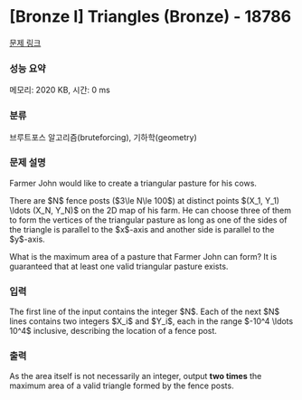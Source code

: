 # [Bronze I] Triangles (Bronze) - 18786 

[문제 링크](https://www.acmicpc.net/problem/18786) 

### 성능 요약

메모리: 2020 KB, 시간: 0 ms

### 분류

브루트포스 알고리즘(bruteforcing), 기하학(geometry)

### 문제 설명

<p>Farmer John would like to create a triangular pasture for his cows.</p>

<p>There are $N$ fence posts ($3\le N\le 100$) at distinct points $(X_1, Y_1) \ldots (X_N, Y_N)$ on the 2D map of his farm. He can choose three of them to form the vertices of the triangular pasture as long as one of the sides of the triangle is parallel to the $x$-axis and another side is parallel to the $y$-axis.</p>

<p>What is the maximum area of a pasture that Farmer John can form? It is guaranteed that at least one valid triangular pasture exists.</p>

### 입력 

 <p>The first line of the input contains the integer $N$. Each of the next $N$ lines contains two integers $X_i$ and $Y_i$, each in the range $-10^4 \ldots 10^4$ inclusive, describing the location of a fence post.</p>

### 출력 

 <p>As the area itself is not necessarily an integer, output <strong>two times</strong> the maximum area of a valid triangle formed by the fence posts.</p>

